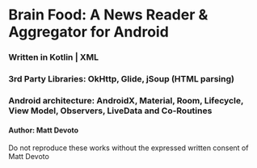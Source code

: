 # Brain Food: A News Reader & Aggregator for Android
### Written in Kotlin | XML
### 3rd Party Libraries: OkHttp, Glide, jSoup (HTML parsing)
### Android architecture: AndroidX, Material, Room, Lifecycle, View Model, Observers, LiveData and Co-Routines 
#### Author: Matt Devoto

Do not reproduce these works without the expressed written consent of Matt Devoto
